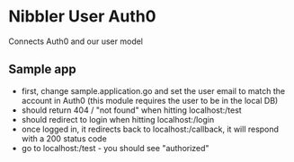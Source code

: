 # Nibbler User Auth0

Connects Auth0 and our user model

## Sample app

- first, change sample.application.go and set the user email to match the account in Auth0 (this module
requires the user to be in the local DB)
- should return 404 / "not found" when hitting localhost:<port>/test
- should redirect to login when hitting localhost:<port>/login
- once logged in, it redirects back to localhost:<port>/callback, it will respond with a 200 status code
- go to localhost:<port>/test - you should see "authorized"
